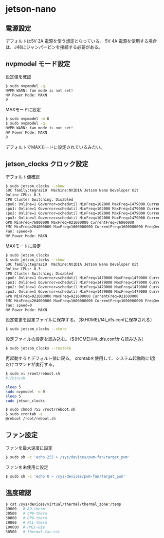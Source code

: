 # jetson-nano


## 電源設定
デフォルトは5V 2A 電源を使う想定となっている。
5V 4A 電源を使用する場合は、J48にジャンパーピンを接続する必要がある。



## nvpmodel モード設定

設定値を確認
```bash
$ sudo nvpmodel -q
NVPM WARN: fan mode is not set!
NV Power Mode: MAXN
0
```

MAXモードに設定
```bash
$ sudo nvpmodel -m 0
$ sudo nvpmodel -q
NVPM WARN: fan mode is not set!
NV Power Mode: MAXN
0
```

デフォルトでMAXモードに設定されているみたい。

## jetson_clocks クロック設定

デフォルト値確認
```bash
$ sudo jetson_clocks --show
SOC family:tegra210  Machine:NVIDIA Jetson Nano Developer Kit
Online CPUs: 0-3
CPU Cluster Switching: Disabled
cpu0: Online=1 Governor=schedutil MinFreq=102000 MaxFreq=1479000 CurrentFreq=1326000 IdleStates: WFI=1 c7=1 
cpu1: Online=1 Governor=schedutil MinFreq=102000 MaxFreq=1479000 CurrentFreq=1479000 IdleStates: WFI=1 c7=1 
cpu2: Online=1 Governor=schedutil MinFreq=102000 MaxFreq=1479000 CurrentFreq=1036800 IdleStates: WFI=1 c7=1 
cpu3: Online=1 Governor=schedutil MinFreq=102000 MaxFreq=1479000 CurrentFreq=1132800 IdleStates: WFI=1 c7=1 
GPU MinFreq=76800000 MaxFreq=921600000 CurrentFreq=76800000
EMC MinFreq=204000000 MaxFreq=1600000000 CurrentFreq=1600000000 FreqOverride=0
Fan: speed=0
NV Power Mode: MAXN
```

MAXモードに設定
```bash
$ sudo jetson_clocks 
$ sudo jetson_clocks --show
SOC family:tegra210  Machine:NVIDIA Jetson Nano Developer Kit
Online CPUs: 0-3
CPU Cluster Switching: Disabled
cpu0: Online=1 Governor=schedutil MinFreq=1479000 MaxFreq=1479000 CurrentFreq=1479000 IdleStates: WFI=0 c7=0 
cpu1: Online=1 Governor=schedutil MinFreq=1479000 MaxFreq=1479000 CurrentFreq=1479000 IdleStates: WFI=0 c7=0 
cpu2: Online=1 Governor=schedutil MinFreq=1479000 MaxFreq=1479000 CurrentFreq=1479000 IdleStates: WFI=0 c7=0 
cpu3: Online=1 Governor=schedutil MinFreq=1479000 MaxFreq=1479000 CurrentFreq=1479000 IdleStates: WFI=0 c7=0 
GPU MinFreq=921600000 MaxFreq=921600000 CurrentFreq=921600000
EMC MinFreq=204000000 MaxFreq=1600000000 CurrentFreq=1600000000 FreqOverride=1
Fan: speed=0
NV Power Mode: MAXN
```

設定変更を設定ファイルに保存する。（${HOME}/l4t_dfs.confに保存される）
```bash
$ sudo jetson_clocks --store
```

設定ファイルの設定を読み込む。（${HOME}/l4t_dfs.confから読み込み）
```bash
$ sudo jetson_clocks --restore
```

再起動するとデフォルト値に戻る。
crontabを使用して、システム起動時に1度だけコマンドが実行する。
```bash
$ sudo vi /root/reboot.sh
#!/bin/sh

sleep 5
sudo nvpmodel -m 0
sleep 5
sudo jetson_clocks

$ sudo chmod 755 /root/reboot.sh
$ sudo crontab -e
@reboot /root/reboot.sh
```

## ファン設定

ファンを最大速度に設定
```bash
$ sudo sh -c 'echo 255 > /sys/devices/pwm-fan/target_pwm'
```

ファンを未使用に設定
```bash
$ sudo sh -c 'echo 0 > /sys/devices/pwm-fan/target_pwm'
```

## 温度確認

```bash
$ cat /sys/devices/virtual/thermal/thermal_zone*/temp
39000   # AO-therm
30500   # CPU-therm
30000   # GPU-therm
29000   # PLL-therm
100000  # PMIC-Die
30500   # thermal-fan-est
```
